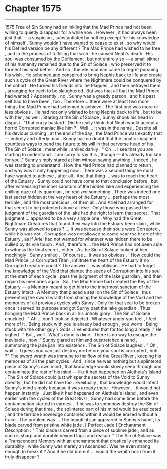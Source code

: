
# Chapter 1575


---

1575 Free of Sin
Sunny had an inkling that the Mad Prince had not been willing to quietly disappear for a while now . However , it had always been just that — a suspicion , substantiated by nothing except for his knowledge of himself .
Sunny wouldn't have wanted to cease to exist , so why would his Defiled version be any different ?
The Mad Prince had wished to be free , and in the process of fulfilling that wish , he caused Neph's death . His soul was consumed by the Defilement , but not entirely so — a small slither of his humanity remained due to the Sin of Solace , who preserved it to torment his host better .
And so , the vile madman came to regret pursuing his wish . He schemed and conspired to bring Nephis back to life and create such a cycle of the Great River where the Nightmare could be conquered by the cohort . He turned his friends into the Plagues , and then betrayed them , arranging for each to be slaughtered .
But was that all that the Mad Prince had wanted ?
Apparently , no .
Sunny was a greedy person , and his past self had to have been , too . Therefore … there were at least two more things the Mad Prince had schemed to achieve .
The first one was more or less obvious . He had not only wished to bring Nephis back to life , but to be with her , as well .
Staring at the Sin of Solace , Sunny shook his head in disgust .
'That crazy bastard . Did he really think that Neph would accept a horrid Corrupted maniac like him ? '
Well … it was in the name . Despite all his devious cunning , at the end of the day , the Mad Prince was exactly that — entirely and utterly mad . Sunny had no doubt that the lunatic imagined countless ways to bend the future to his will in that perverse head of his .
The Sin of Solace , meanwhile , smiled darkly .
" Oh … I see that you are starting to understand . I am sorry to say this , though — it's already too late for you ."
Sunny simply stared at him without saying anything .
Indeed , he was starting to understand .
How the Mad Prince had planned to return , and why was it only happening now .
There was a second thing he must have wanted to achieve , after all .
And that thing … was to reach the heart of the Estuary .
Sunny could not have come to that conclusion before , but after witnessing the inner sanctum of the hidden lake and experiencing the chilling gaze of its guardian , he realized something .
There was indeed one last secret hidden at the very heart of the Estuary … perhaps the most terrible , and the most precious , of them all . And Ariel had arranged for that secret to be protected above all else .
Only those who passed the judgment of the guardian of the lake had the right to learn that secret .
That judgment … appeared to be a very simple one .
Why had the Great Nightmare Creatures that found their way into the Estuary been slain , while Sunny was allowed to pass ?
… It was because their souls were Corrupted , while his was not .
Corruption was not allowed to come near the heart of the Estuary , as if Ariel had not wanted for whatever was hidden there to be sullied by its vile touch .
And , therefore … the Mad Prince had not been able to witness the final secret , either .
As the Sin of Solace looked at him mockingly , Sunny smiled .
'Of course … it was so obvious . '
How could the Mad Prince , a Corrupted Titan , infiltrate the heart of the Estuary if no Corrupted creature could ?
The answer … was oblivion .
He had to forget the knowledge of the Void that planted the seeds of Corruption into his soul at the start of each cycle , pass the judgment of the lake guardian , and then regain his memories again .
So , the Mad Prince had created the Key of the Estuary — a Memory meant to get him to the innermost sanctum of the Estuary intact . A Memory that placed a seal on the Sin of Solace , thus preventing the sword wraith from sharing the knowledge of the Void and the memories of all previous cycles with Sunny .
Only for that seal to be broken once it served its purpose and got Sunny past the lake guardian .
Thus bringing the Mad Prince back in all his unholy glory .
The Sin of Solace chuckled .
" Ah … don't look so dejected . Whatever anger you feel , I feel more of it . Being stuck with you is already bad enough , you worm . Being stuck with the other guy ? Gods . I've endured that for too long already ."
He sighed .
" But , well . What's done is done . There is no way to escape the inevitable , now ."
Sunny glared at him and outstretched a hand , summoning the jade jian into existence .
The Sin of Solace laughed .
" Oh , wait … I guess you can just destroy me before your soul is corrupted , huh ?"
The sword wraith was immune to the flow of the Great River , keeping his memories of all the past cycles . And , since he was nothing but a splintered piece of Sunny's own mind , that knowledge would slowly seep through and contaminate the rest of his mind — like it had happened on Aletheia's Island .
The Sin of Solace could just whisper the secrets of the Void to Sunny directly , but he did not have too . Eventually , that knowledge would infect Sunny's mind simply because it was already there .
However … it would not happen instantly . Just like it had happened on Aletheia's Island , and even earlier with the cycles of the Great River , Sunny had some time before the contamination started in earnest .
If he was to somehow destroy the Sin of Solace during that time , the splintered part of his mind would be eradicated , and the terrible knowledge contained within it would be erased without a trace .
The problem was …
The beautiful jian appeared in Sunny's hand , its blade carved from pristine white jade .
[ Perfect Jade ] Enchantment Description : " This blade is carved from a piece of sublime jade , and as such is sharp and durable beyond logic and reason ."
The Sin of Solace was a Transcendent Memory with an enchantment that drastically enhanced its durability , while Sunny was merely an Ascended . Was he even strong enough to break it ?
And if he did break it ... would the wraith born from it truly disappear ?

---

